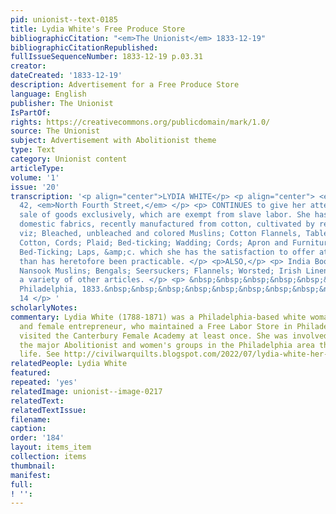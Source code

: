 ```yaml
---
pid: unionist--text-0185
title: Lydia White's Free Produce Store
bibliographicCitation: "<em>The Unionist</em> 1833-12-19"
bibliographicCitationRepublished: 
fullIssueSequenceNumber: 1833-12-19 p.03.31
creator: 
dateCreated: '1833-12-19'
description: Advertisement for a Free Produce Store
language: English
publisher: The Unionist
IsPartOf: 
rights: https://creativecommons.org/publicdomain/mark/1.0/
source: The Unionist
subject: Advertisement with Abolitionist theme
type: Text
category: Unionist content
articleType: 
volume: '1'
issue: '20'
transcription: '<p align="center">LYDIA WHITE</p> <p align="center"> <em>No.</em>
  42, <em>North Fourth Street,</em> </p> <p> CONTINUES to give her attention to the
  sale of goods exclusively, which are exempt from slave labor. She has a supply of
  domestic fabrics, recently manufactured from cotton, cultivated by remunerated labor,
  viz; Bleached, unbleached and colored Muslins; Cotton Flannels, Table Diaper; Knitting
  Cotton, Cords; Plaid; Bed-ticking; Wadding; Cords; Apron and Furniture Check; Plaid;
  Bed-Ticking; Laps, &amp;c. which she has the satisfaction to offer at lower prices
  than has heretofore been practicable. </p> <p>ALSO,</p> <p> India Book, Mull and
  Nansook Muslins; Bengals; Seersuckers; Flannels; Worsted; Irish Linens &amp;c. with
  a variety of other articles. </p> <p> &nbsp;&nbsp;&nbsp;&nbsp;&nbsp;&nbsp;&nbsp;&nbsp;&nbsp;&nbsp;&nbsp;
  Philadelphia, 1833.&nbsp;&nbsp;&nbsp;&nbsp;&nbsp;&nbsp;&nbsp;&nbsp;&nbsp;&nbsp;&nbsp;&nbsp;&nbsp;&nbsp;&nbsp;&nbsp;&nbsp;&nbsp;&nbsp;&nbsp;&nbsp;&nbsp;&nbsp;&nbsp;&nbsp;&nbsp;&nbsp;&nbsp;&nbsp;&nbsp;&nbsp;&nbsp;&nbsp;&nbsp;&nbsp;&nbsp;&nbsp;&nbsp;&nbsp;&nbsp;&nbsp;&nbsp;&nbsp;&nbsp;&nbsp;&nbsp;&nbsp;&nbsp;&nbsp;&nbsp;&nbsp;&nbsp;
  14 </p> '
scholarlyNotes: 
commentary: Lydia White (1788-1871) was a Philadelphia-based white woman Abolitionist
  and female entrepreneur, who maintained a Free Labor Store in Philadelphia. She
  visited the Canterbury Female Academy at least once. She was involved in most of
  the major Abolitionist and women's groups in the Philadelphia area throughout her
  life. See http://civilwarquilts.blogspot.com/2022/07/lydia-white-her-free-produce-store.html
relatedPeople: Lydia White
featured: 
repeated: 'yes'
relatedImage: unionist--image-0217
relatedText: 
relatedTextIssue: 
filename: 
caption: 
order: '184'
layout: items_item
collection: items
thumbnail: 
manifest: 
full: 
! '': 
---
```

